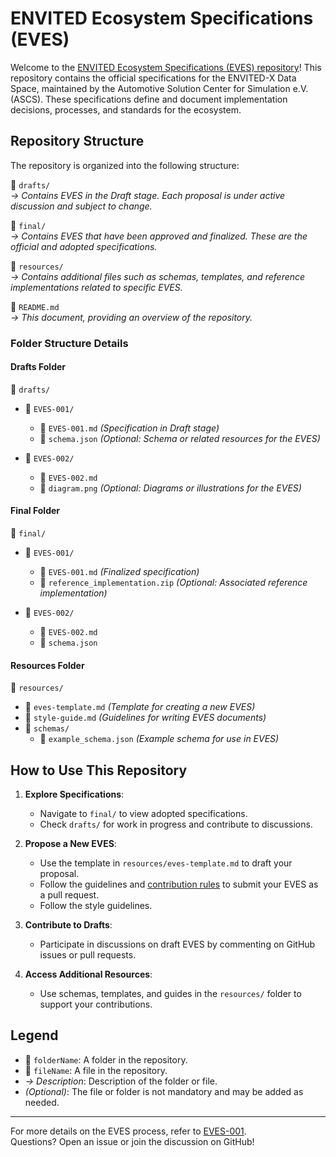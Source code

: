 # ENVITED Ecosystem Specifications (EVES)

Welcome to the [ENVITED Ecosystem Specifications (EVES) repository](https://github.com/ASCS-eV/EVES)!
This repository contains the official specifications for the ENVITED-X Data Space, maintained by the Automotive Solution Center for Simulation e.V. (ASCS).
These specifications define and document implementation decisions, processes, and standards for the ecosystem.

## Repository Structure

The repository is organized into the following structure:

📁 `drafts/`  
*-> Contains EVES in the Draft stage. Each proposal is under active discussion and subject to change.*

📁 `final/`  
*-> Contains EVES that have been approved and finalized. These are the official and adopted specifications.*

📁 `resources/`  
*-> Contains additional files such as schemas, templates, and reference implementations related to specific EVES.*

📄 `README.md`  
*-> This document, providing an overview of the repository.*

### Folder Structure Details

#### Drafts Folder

📁 `drafts/`

- 📁 `EVES-001/`  
  - 📄 `EVES-001.md` *(Specification in Draft stage)*  
  - 📄 `schema.json` *(Optional: Schema or related resources for the EVES)*  

- 📁 `EVES-002/`

  - 📄 `EVES-002.md`  
  - 📄 `diagram.png` *(Optional: Diagrams or illustrations for the EVES)*  

#### Final Folder

📁 `final/`

- 📁 `EVES-001/`

  - 📄 `EVES-001.md` *(Finalized specification)*  
  - 📄 `reference_implementation.zip` *(Optional: Associated reference implementation)*  

- 📁 `EVES-002/`  
  - 📄 `EVES-002.md`  
  - 📄 `schema.json`  

#### Resources Folder

📁 `resources/`

- 📄 `eves-template.md` *(Template for creating a new EVES)*  
- 📄 `style-guide.md` *(Guidelines for writing EVES documents)*  
- 📄 `schemas/`  
  - 📄 `example_schema.json` *(Example schema for use in EVES)*  

## How to Use This Repository

1. **Explore Specifications**:  
   - Navigate to `final/` to view adopted specifications.  
   - Check `drafts/` for work in progress and contribute to discussions.

2. **Propose a New EVES**:  
   - Use the template in `resources/eves-template.md` to draft your proposal.  
   - Follow the guidelines and [contribution rules](https://openmsl.github.io/doc/OpenMSL/organization/index.html) to submit your EVES as a pull request.
   - Follow the style guidelines.

3. **Contribute to Drafts**:  
   - Participate in discussions on draft EVES by commenting on GitHub issues or pull requests.

4. **Access Additional Resources**:  
   - Use schemas, templates, and guides in the `resources/` folder to support your contributions.

## Legend

- 📁 `folderName`: A folder in the repository.  
- 📄 `fileName`: A file in the repository.  
- *-> Description*: Description of the folder or file.  
- *(Optional)*: The file or folder is not mandatory and may be added as needed.

---

For more details on the EVES process, refer to [EVES-001](./draft/EVES-001/EVES-001.md).  
Questions? Open an issue or join the discussion on GitHub!
